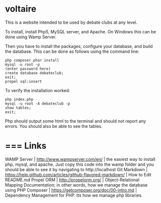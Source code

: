 voltaire
========

This is a website intended to be used by debate clubs at any level.

To install, install Php5, MySQL server, and Apache.  On Windows this can be done using Wamp Server.

Then you have to install the packages, configure your database, and build the database.  This can be done as follows using the command line:

```
php composer.phar install
mysql -u root -p
(enter password here)
create database debateclub;
exit;
propel sql:insert
```

To verify the installation worked:

```
php index.php
mysql -u root -A debateclub -p
show tables;
exit;
```

Php should output some html to the terminal and should not report any errors.  You should also be able to see the tables.

===
Links
===

WAMP Server | http://www.wampserver.com/en/ | the easiest way to install php, mysql, and apache. Just copy this code into the wamp folder and you should be able to see it by navigating to http://localhost
Git Markdown | https://help.github.com/articles/github-flavored-markdown/ | How to Edit README.md
Propel ORM | http://propelorm.org/ | Object-Relational Mapping Documentation; in other words, how we manage the database using PHP
Composer | https://getcomposer.org/doc/00-intro.md | Dependency Management for PHP. Its how we manage php libraries.
